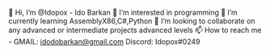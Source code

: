 👋 Hi, I’m @Idopox - Ido Barkan
👀 I’m interested in programming
🌱 I’m currently learning AssemblyX86,C#,Python
💞️ I’m looking to collaborate on any advanced or intermediate projects  advanced levels
📫 How to reach me - GMAIL: idodobarkan@gmail.com Discord: Idopox#0249
